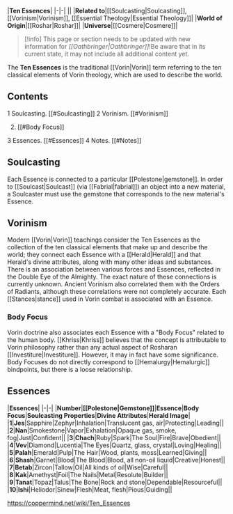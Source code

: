 |**Ten Essences**|
|-|-|
||
|**Related to**|[[Soulcasting\|Soulcasting]], [[Vorinism\|Vorinism]], [[Essential Theology\|Essential Theology]]|
|**World of Origin**|[[Roshar\|Roshar]]|
|**Universe**|[[Cosmere\|Cosmere]]|

> [!info] This page or section needs to be updated with new information for *[[Oathbringer\|Oathbringer]]*!Be aware that in its current state, it may not include all additional content yet.

The **Ten Essences** is the traditional [[Vorin\|Vorin]] term referring to the ten classical elements of Vorin theology, which are used to describe the world.

## Contents

1 Soulcasting. [[#Soulcasting]] 
2 Vorinism. [[#Vorinism]] 

2. [[#Body Focus]] 


3 Essences. [[#Essences]] 
4 Notes. [[#Notes]] 


## Soulcasting
Each Essence is connected to a particular [[Polestone\|gemstone]]. In order to [[Soulcast\|Soulcast]] (via [[Fabrial\|fabrial]]) an object into a new material, a Soulcaster must use the gemstone that corresponds to the new material's Essence.

## Vorinism
Modern [[Vorin\|Vorin]] teachings consider the Ten Essences as the collection of the ten classical elements that make up and describe the world; they connect each Essence with a [[Herald\|Herald]] and that Herald's divine attributes, along with many other ideas and substances. There is an association between various forces and Essences, reflected in the Double Eye of the Almighty. The exact nature of these connections is currently unknown.
Ancient Vorinism also correlated them with the Orders of Radiants, although these correlations were not completely accurate. Each [[Stances\|stance]] used in Vorin combat is associated with an Essence.

### Body Focus
Vorin doctrine also associates each Essence with a "Body Focus" related to the human body. [[Khriss\|Khriss]] believes that the concept is attributable to Vorin philosophy rather than any actual aspect of Rosharan [[Investiture\|Investiture]]. However, it may in fact have some significance. Body Focuses do not directly correspond to [[Hemalurgy\|Hemalurgic]] bindpoints, but there is a loose relationship.

## Essences
|**Essences**|
|-|-|
|**Number**|**[[Polestone\|Gemstone]]**|**Essence**|**Body Focus**|**Soulcasting Properties**|**Divine Attributes**|**Herald Image**|
|**1**|**Jes**|Sapphire|Zephyr|Inhalation|Translucent gas, air|Protecting|Leading||
|**2**|**Nan**|Smokestone|Vapor|Exhalation|Opaque gas, smoke, fog|Just|Confident||
|**3**|**Chach**|Ruby|Spark|The Soul|Fire|Brave|Obedient||
|**4**|**Vev**|Diamond|Lucentia|The Eyes|Quartz, glass, crystal|Loving|Healing||
|**5**|**Palah**|Emerald|Pulp|The Hair|Wood, plants, moss|Learned|Giving||
|**6**|**Shash**|Garnet|Blood|The Blood|Blood, all non-oil liquid|Creative|Honest||
|**7**|**Betab**|Zircon|Tallow|Oil|All kinds of oil|Wise|Careful||
|**8**|**Kak**|Amethyst|Foil|The Nails|Metal|Resolute|Builder||
|**9**|**Tanat**|Topaz|Talus|The Bone|Rock and stone|Dependable|Resourceful||
|**10**|**Ishi**|Heliodor|Sinew|Flesh|Meat, flesh|Pious|Guiding||



https://coppermind.net/wiki/Ten_Essences